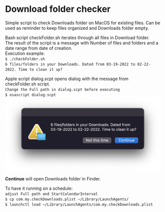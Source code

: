 # Download folder checker

Simple script to check Downloads folder on MacOS for existing files.
Can be used as reminder to keep files organized and Downloads folder empty.

Bash script checkFolder.sh iterates through all files in Download folder.\
The result of the script is a message with Number of files and folders and a date range from date of creation.\
Execution example:\
`$ ./checkFolder.sh`\
`6 files/folders in your Downloads. Dated from 03-19-2022 to 02-22-2022. Time to clean it up?`

Apple script dialog.scpt opens dialog with the message from checkFolder.sh script.\
`Change the Full path in dialog.scpt before executing`\
`$ osascript dialog.scpt `
![](dialog.png)

**Continue** will open Downloads folder in Finder.

To have it running on a schedule:\
`adjust Full path and StartCalendarInterval`\
`$ cp com.my.checkDownloads.plist ~/Library/LaunchAgents/`\
`$ launchctl load ~/Library/LaunchAgents/com.my.checkDownloads.plist`

